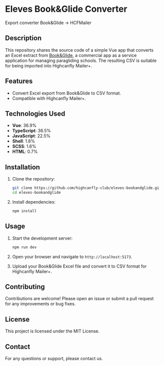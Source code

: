 # Eleves Book&Glide Converter

Export converter Book&Glide -> HCFMailer

## Description

This repository shares the source code of a simple Vue app that converts an Excel extract from [Book&Glide](https://bookandglide.com), a commercial app as a service application for managing paragliding schools. The resulting CSV is suitable for being imported into Highcanfly Mailer+.

## Features

- Convert Excel export from Book&Glide to CSV format.
- Compatible with Highcanfly Mailer+.

## Technologies Used

- **Vue**: 36.9%
- **TypeScript**: 36.5%
- **JavaScript**: 22.5%
- **Shell**: 1.8%
- **SCSS**: 1.6%
- **HTML**: 0.7%

## Installation

1. Clone the repository:
   ```sh
   git clone https://github.com/highcanfly-club/eleves-bookandglide.git
   cd eleves-bookandglide
   ```

2. Install dependencies:
   ```sh
   npm install
   ```

## Usage

1. Start the development server:
   ```sh
   npm run dev
   ```

2. Open your browser and navigate to `http://localhost:5173`.

3. Upload your Book&Glide Excel file and convert it to CSV format for Highcanfly Mailer+.

## Contributing

Contributions are welcome! Please open an issue or submit a pull request for any improvements or bug fixes.

## License

This project is licensed under the MIT License.

## Contact

For any questions or support, please contact us.

